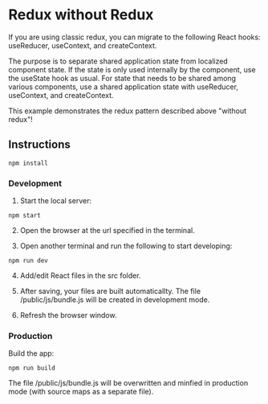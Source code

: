 # Redux without Redux

If you are using classic redux, you can migrate to the following React hooks:
useReducer, useContext, and createContext.

The purpose is to separate shared application state from localized component
state. If the state is only used internally by the component, use the useState
hook as usual. For state that needs to be shared among various components, use
a shared application state with useReducer, useContext, and createContext.

This example demonstrates the redux pattern described above "without redux"!

## Instructions

```
npm install
```

### Development

1. Start the local server:

```
npm start
```

2. Open the browser at the url specified in the terminal.

3. Open another terminal and run the following to start developing:

```
npm run dev
```

4. Add/edit React files in the src folder.

5. After saving, your files are built automaticallty. 
The file /public/js/bundle.js will be created in development mode.

6. Refresh the browser window.

### Production

Build the app:

```
npm run build
```

The file /public/js/bundle.js will be overwritten and minfied in production 
mode (with source maps as a separate file).
